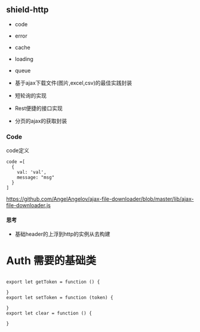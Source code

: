 ## shield-http

  - code
  - error 
  - cache
  - loading
  - queue
  
  
  - 基于ajax下载文件(图片,excel,csv)的最佳实践封装
  - 短轮询的实现
  -  Rest便捷的接口实现
  
  - 分页的ajax的获取封装


### Code 

code定义

    code =[
      {
        val: 'val',
        message: "msg"
      }
    ]


https://github.com/AngelAngelov/ajax-file-downloader/blob/master/lib/ajax-file-downloader.js


#### 思考

- 基础header的上浮到http的实例从去构建


# Auth 需要的基础类



  ```
  
  export let getToken = function () {
  
  }
  export let setToken = function (token) {
  
  }
  export let clear = function () {
   
  }
  
  ```

